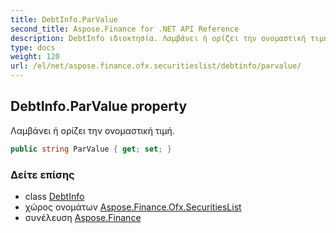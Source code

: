 ```yaml
---
title: DebtInfo.ParValue
second_title: Aspose.Finance for .NET API Reference
description: DebtInfo ιδιοκτησία. Λαμβάνει ή ορίζει την ονομαστική τιμή.
type: docs
weight: 120
url: /el/net/aspose.finance.ofx.securitieslist/debtinfo/parvalue/
---
```

## DebtInfo.ParValue property

Λαμβάνει ή ορίζει την ονομαστική τιμή.

```csharp
public string ParValue { get; set; }
```

### Δείτε επίσης

* class [DebtInfo](../)
* χώρος ονομάτων [Aspose.Finance.Ofx.SecuritiesList](../../debtinfo/)
* συνέλευση [Aspose.Finance](../../../)


